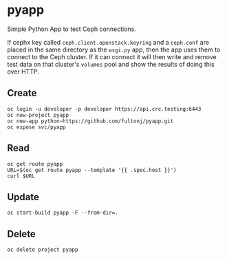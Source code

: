 # pyapp

Simple Python App to test Ceph connections.

If cephx key called `ceph.client.openstack.keyring` and a `ceph.conf`
are placed in the same directory as the `wsgi.py` app, then the app
uses them to  connect to the Ceph cluster. If it can connect it will
then write and remove test data on that cluster's `volumes` pool and
show the results of doing this over HTTP.

## Create
```
oc login -u developer -p developer https://api.crc.testing:6443
oc new-project pyapp
oc new-app python~https://github.com/fultonj/pyapp.git
oc expose svc/pyapp
```

## Read
```
oc get route pyapp
URL=$(oc get route pyapp --template '{{ .spec.host }}')
curl $URL
```

## Update
```
oc start-build pyapp -F --from-dir=.
```

## Delete
```
oc delete project pyapp
```
